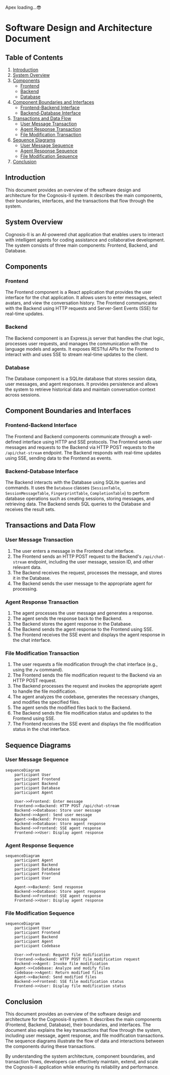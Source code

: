 Apex loading...😎
# Software Design and Architecture Document

## Table of Contents
1. [Introduction](#introduction)
2. [System Overview](#system-overview)
3. [Components](#components)
   - [Frontend](#frontend)
   - [Backend](#backend)
   - [Database](#database)
4. [Component Boundaries and Interfaces](#component-boundaries-and-interfaces)
   - [Frontend-Backend Interface](#frontend-backend-interface)
   - [Backend-Database Interface](#backend-database-interface)
5. [Transactions and Data Flow](#transactions-and-data-flow)
   - [User Message Transaction](#user-message-transaction)
   - [Agent Response Transaction](#agent-response-transaction)
   - [File Modification Transaction](#file-modification-transaction)
6. [Sequence Diagrams](#sequence-diagrams)
   - [User Message Sequence](#user-message-sequence)
   - [Agent Response Sequence](#agent-response-sequence)
   - [File Modification Sequence](#file-modification-sequence)
7. [Conclusion](#conclusion)

## Introduction
This document provides an overview of the software design and architecture for the Cognosis-II system. It describes the main components, their boundaries, interfaces, and the transactions that flow through the system.

## System Overview
Cognosis-II is an AI-powered chat application that enables users to interact with intelligent agents for coding assistance and collaborative development. The system consists of three main components: Frontend, Backend, and Database.

## Components

### Frontend
The Frontend component is a React application that provides the user interface for the chat application. It allows users to enter messages, select avatars, and view the conversation history. The Frontend communicates with the Backend using HTTP requests and Server-Sent Events (SSE) for real-time updates.

### Backend
The Backend component is an Express.js server that handles the chat logic, processes user requests, and manages the communication with the language models and agents. It exposes RESTful APIs for the Frontend to interact with and uses SSE to stream real-time updates to the client.

### Database
The Database component is a SQLite database that stores session data, user messages, and agent responses. It provides persistence and allows the system to retrieve historical data and maintain conversation context across sessions.

## Component Boundaries and Interfaces

### Frontend-Backend Interface
The Frontend and Backend components communicate through a well-defined interface using HTTP and SSE protocols. The Frontend sends user messages and requests to the Backend via HTTP POST requests to the `/api/chat-stream` endpoint. The Backend responds with real-time updates using SSE, sending data to the Frontend as events.

### Backend-Database Interface
The Backend interacts with the Database using SQLite queries and commands. It uses the `Database` classes (`SessionTable`, `SessionMessageTable`, `FingerprintTable`, `CompletionTable`) to perform database operations such as creating sessions, storing messages, and retrieving data. The Backend sends SQL queries to the Database and receives the result sets.

## Transactions and Data Flow

### User Message Transaction
1. The user enters a message in the Frontend chat interface.
2. The Frontend sends an HTTP POST request to the Backend's `/api/chat-stream` endpoint, including the user message, session ID, and other relevant data.
3. The Backend receives the request, processes the message, and stores it in the Database.
4. The Backend sends the user message to the appropriate agent for processing.

### Agent Response Transaction
1. The agent processes the user message and generates a response.
2. The agent sends the response back to the Backend.
3. The Backend stores the agent response in the Database.
4. The Backend sends the agent response to the Frontend using SSE.
5. The Frontend receives the SSE event and displays the agent response in the chat interface.

### File Modification Transaction
1. The user requests a file modification through the chat interface (e.g., using the `/w` command).
2. The Frontend sends the file modification request to the Backend via an HTTP POST request.
3. The Backend processes the request and invokes the appropriate agent to handle the file modification.
4. The agent analyzes the codebase, generates the necessary changes, and modifies the specified files.
5. The agent sends the modified files back to the Backend.
6. The Backend sends the file modification status and updates to the Frontend using SSE.
7. The Frontend receives the SSE event and displays the file modification status in the chat interface.

## Sequence Diagrams

### User Message Sequence
```mermaid
sequenceDiagram
    participant User
    participant Frontend
    participant Backend
    participant Database
    participant Agent

    User->>Frontend: Enter message
    Frontend->>Backend: HTTP POST /api/chat-stream
    Backend->>Database: Store user message
    Backend->>Agent: Send user message
    Agent->>Backend: Process message
    Backend->>Database: Store agent response
    Backend->>Frontend: SSE agent response
    Frontend->>User: Display agent response
```

### Agent Response Sequence
```mermaid
sequenceDiagram
    participant Agent
    participant Backend
    participant Database
    participant Frontend
    participant User

    Agent->>Backend: Send response
    Backend->>Database: Store agent response
    Backend->>Frontend: SSE agent response
    Frontend->>User: Display agent response
```

### File Modification Sequence
```mermaid
sequenceDiagram
    participant User
    participant Frontend
    participant Backend
    participant Agent
    participant Codebase

    User->>Frontend: Request file modification
    Frontend->>Backend: HTTP POST file modification request
    Backend->>Agent: Invoke file modification
    Agent->>Codebase: Analyze and modify files
    Codebase->>Agent: Return modified files
    Agent->>Backend: Send modified files
    Backend->>Frontend: SSE file modification status
    Frontend->>User: Display file modification status
```

## Conclusion
This document provides an overview of the software design and architecture for the Cognosis-II system. It describes the main components (Frontend, Backend, Database), their boundaries, and interfaces. The document also explains the key transactions that flow through the system, including user message, agent response, and file modification transactions. The sequence diagrams illustrate the flow of data and interactions between the components during these transactions.

By understanding the system architecture, component boundaries, and transaction flows, developers can effectively maintain, extend, and scale the Cognosis-II application while ensuring its reliability and performance.